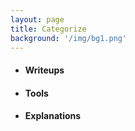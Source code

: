 ```yaml
---
layout: page
title: Categorize
background: '/img/bg1.png'
---
```


* #### Writeups

* ####  Tools

* #### Explanations
